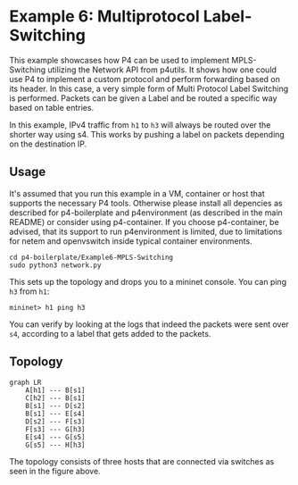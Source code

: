 # Example 6: Multiprotocol Label-Switching
This example showcases how P4 can be used to implement MPLS-Switching utilizing the Network API from p4utils.
It shows how one could use P4 to implement a custom protocol and perform forwarding based on its header. In this case, a very simple form
of Multi Protocol Label Switching is performed. Packets can be given a Label and be routed a specific way based on table entries.

In this example, IPv4 traffic from ```h1``` to ```h3``` will always be routed over the shorter way using s4. This works by pushing a label on packets depending on the destination IP.

## Usage
It's assumed that you run this example in a VM, container or host that supports the necessary P4 tools. Otherwise please install all depencies as described for p4-boilerplate and p4environment (as described in the main README) or consider using p4-container. If you choose p4-container, be advised, that its support to run p4environment is limited, due to limitations for netem and openvswitch inside typical container environments.
```
cd p4-boilerplate/Example6-MPLS-Switching
sudo python3 network.py
```
This sets up the topology and drops you to a mininet console. You can ping ```h3``` from ```h1```:
```
mininet> h1 ping h3
```
You can verify by looking at the logs that indeed the packets were sent over ```s4```, according to a label that gets added to the packets.

## Topology
```mermaid
graph LR
	A[h1] --- B[s1]
	C[h2] --- B[s1]
	B[s1] --- D[s2]
	B[s1] --- E[s4]
	D[s2] --- F[s3]
	F[s3] --- G[h3]
	E[s4] --- G[s5]
	G[s5] --- H[h3]
```

The topology consists of three hosts that are connected via switches as seen in the figure above.